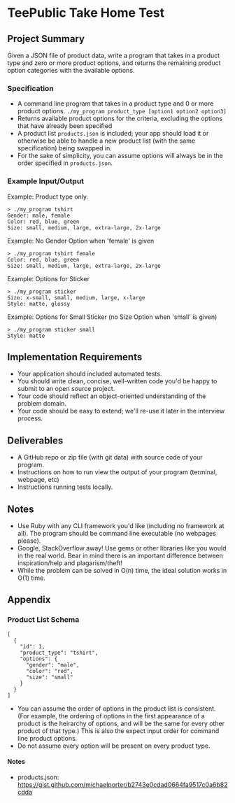 # TeePublic Take Home Test

## Project Summary
Given a JSON file of product data, write a program that takes in a product type and zero or more product options, and returns the remaining product option categories with the available options.

### Specification
- A command line program that takes in a product type and 0 or more product options. `./my_program product_type [option1 option2 option3]`
- Returns available product options for the criteria, excluding the options that have already been specified
- A product list `products.json` is included;  your app should load it or otherwise be able to handle a new product list (with the same specification) being swapped in.
- For the sake of simplicity, you can assume options will always be in the order specified in `products.json`.

### Example Input/Output
Example: Product type only.
```
> ./my_program tshirt
Gender: male, female
Color: red, blue, green
Size: small, medium, large, extra-large, 2x-large
```

Example: No Gender Option when 'female' is given
```
> ./my_program tshirt female
Color: red, blue, green
Size: small, medium, large, extra-large, 2x-large
```

Example: Options for Sticker
```
> ./my_program sticker
Size: x-small, small, medium, large, x-large
Style: matte, glossy
```

Example: Options for Small Sticker (no Size Option when 'small' is given)
```
> ./my_program sticker small
Style: matte
```


## Implementation Requirements
- Your application should included automated tests.
- You should write clean, concise, well-written code you'd be happy to submit to an open source project.
- Your code should reflect an object-oriented understanding of the problem domain.
- Your code should be easy to extend; we'll re-use it later in the interview process.

## Deliverables
- A GitHub repo or zip file (with git data) with source code of your program.
- Instructions on how to run view the output of your program (terminal, webpage, etc)
- Instructions running tests locally.

## Notes
- Use Ruby with any CLI framework you'd like (including no framework at all). The program should be command line executable (no webpages please).
- Google, StackOverflow away!  Use gems or other libraries like you would in the real world.  Bear in mind there is an important difference between inspiration/help and plagarism/theft! 
- While the problem can be solved in O(n) time, the ideal solution works in O(1) time.

## Appendix
### Product List Schema
```
[
  {
    "id": 1,
    "product_type": "tshirt",
    "options": {
      "gender": "male",
      "color": "red",
      "size": "small"
    }
  }
]
```
- You can assume the order of options in the product list is consistent.  (For example, the ordering of options in the first appearance of a product is the heirarchy of options, and will be the same for every other product of that type.)  This is also the expect input order for command line product options.
- Do not assume every option will be present on every product type.

#### Notes
- products.json: https://gist.github.com/michaelporter/b2743e0cdad0664fa9517c0a6b82cdda